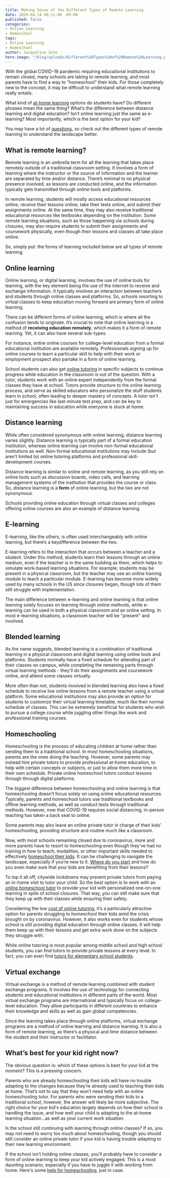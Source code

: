 ```yaml
---
title: Making Sense of the Different Types of Remote Learning
date: 2020-04-14 09:11:00 -05:00
published: false
categories:
- Online Learning
- Homeschool
tags:
- Online Learning
- Homeschool
author: Jacqueline Zote
hero-image: "/blog/uploads/Different%20Types%20of%20Remote%20Learning.png"
---
```


With the global COVID-19 pandemic requiring educational institutions to remain closed, many schools are taking to remote learning, and most parents have to find a way to "homeschool" their kids. For those completely new to the concept, it may be difficult to understand what remote learning really entails. 

What kind of [at-home learning](https://www.wyzant.com/blog/learning-at-home/) options do students have? Do different phrases mean the same thing? What’s the difference between distance learning and digital education? Isn’t online learning just the same as e-learning? Most importantly, which is the best option for your kid?

You may have a lot of [questions](https://www.wyzant.com/blog/questions-to-ask-tutors/), so check out the different types of remote learning to understand the landscape better.

## What is remote learning?
Remote learning is an umbrella term for all the learning that takes place remotely outside of a traditional classroom setting. It involves a form of learning where the instructor or the source of information and the learner are separated by time and/or distance. There’s minimal to no physical presence involved, as lessons are conducted online, and the information typically gets transmitted through online tools and platforms.

In remote learning, students will mostly access educational resources online, receive their lessons online, take their tests online, and submit their assignments online. At the same time, they may also receive traditional educational resources like textbooks depending on the institution. Some remote learning situations, such as those happening via schools during closures, may also require students to submit their assignments and coursework physically, even though their lessons and classes all take place online.

So, simply put: the forms of learning included below are all types of remote learning. 

## Online learning
Online learning, or digital learning, involves the use of online tools for learning, with the key element being the use of the internet to receive and exchange information. It typically involves an interaction between teachers and students through online classes and platforms. So, schools resorting to virtual classes to keep education moving forward are primary form of online learning.

There can be different forms of online learning, which is where all the confusion tends to originate. It’s crucial to note that online learning is a method of **receiving education remotely**, which makes it a form of remote learning. Yet, it can also have several sub-types. 

For instance, entire online courses for college-level education from a formal educational institution are available remotely. Professionals signing up for online courses to learn a particular skill to help with their work or employment prospect also partake in a form of online learning.

School students can also get [online tutoring](https://www.wyzant.com/blog/online-tutoring-best-practices/) in specific subjects to continue progress while education in the classroom is out of the question. With a tutor, students work with an online expert independently from the formal classes they have at school. Tutors provide structure to the online learning process, and serve as skilled educators who personalize the stuff students learn in school, often leading to deeper mastery of concepts. A tutor isn't just for emergencies like last-minute test prep, and can be key to maintaining success in education while everyone is stuck at home.

## Distance learning
While often considered synonymous with online learning, distance learning varies slightly. Distance learning is typically part of a formal education institution, whereas online learning can involve non-formal educational institutions as well. Non-formal educational institutions may include (but aren’t limited to) online tutoring platforms and professional skill-development courses. 

Distance learning is similar to online and remote learning, as you still rely on online tools such as discussion boards, video calls, and learning management systems of the institution that provides the course or class. So, distance learning is a **form** of online learning, but the two are not synonymous. 

Schools providing online education through virtual classes and colleges offering online courses are also an example of distance learning.

## E-learning
E-learning, like the others, is often used interchangeably with online learning, but there’s a keydifference between the two.

E-learning refers to the interaction that occurs between a teacher and a student. Under this method, students learn their lessons through an online medium, even if the teacher is in the same building as them, which helps to simulate work-based learning situations.  For example, students may be present in a physical classroom, but the teacher may use an online training module to teach a particular module. E-learning has become more widely used by many schools in the US since closures began, though lots of them still struggle with implementation.

The main difference between e-learning and online learning is that online learning solely focuses on learning through online methods, while e-learning can be used in both a physical classroom and an online setting. In most e-learning situations, a classroom teacher will be "present" and involved.

## Blended learning
As the name suggests, blended learning is a combination of traditional learning in a physical classroom and digital learning using online tools and platforms. Students normally have a fixed schedule for attending part of their classes on campus, while completing the remaining parts through virtual learning methods - they’ll do their assignments and coursework online, and attend some classes virtually.

More often than not, students involved in blended learning also have a fixed schedule to receive live online lessons from a remote teacher using a virtual platform. Some educational institutions may also provide an option for students to customize their virtual learning timetable, much like their normal schedule of classes. This can be extremely beneficial for students who wish to pursue a college course while juggling other things like work and professional training courses.

## Homeschooling
Homeschooling is the process of educating children at home rather than sending them to a traditional school. In most homeschooling situations, parents are the ones doing the teaching. However, some parents may instead hire private tutors to provide professional at-home education, to help with certain concepts or subjects, or just to allow them more time in their own schedule. Private online homeschool tutors conduct lessons through through digital platforms.

The biggest difference between homeschooling and online learning is that homeschooling doesn’t focus solely on using online educational resources. Typically, parents and homeschool tutors use traditional textbooks and offline learning methods, as well as conduct tests through traditional methods. However, now that COVID-19 requires social distancing, in-person teaching has taken a back seat to online.

Some parents may also leave an online private tutor in charge of their kids’ homeschooling, providing structure and routine much like a classroom. 

Now, with most schools remaining closed due to coronavirus, more and more parents have to resort to homeschooling even though they've had no training in how to teach, modalities, or other important skills needed to effectively [homeschool their kids](https://www.wyzant.com/blog/how-to-homeschool/). It can be challenging to navigate the landscape, especially if you’re new to it. [Where do you start](https://www.wyzant.com/blog/remote-learning-homeschool-faqs/) and how do you even make sure that your kids are benefiting from their lessons?

To top it all off, citywide lockdowns may prevent private tutors from paying an in-home visit to tutor your child. So the best option is to work with an [online homeschool tutor](https://www.wyzant.com/Homeschool_tutors.aspx) to provide your kid with personalized one-on-one learning in spite of school closures. That way, you can still make sure that they keep up with their classes while ensuring their safety. 

Considering the low [cost of online tutoring](https://www.wyzant.com/blog/cost-of-tutoring/), it’s a particularly attractive option for parents struggling to homeschool their kids amid the crisis brought on by coronavirus. However, it also works even for students whose school is still providing digital education through online classes. It will help them keep up with their lessons and get extra work done on the subjects they struggle with. 

While online tutoring is most popular among middle school and high school students, you can find tutors to provide private lessons at every level. In fact, you can even find [tutors for elementary school students](https://www.wyzant.com/Elementary_Education_tutors.aspx).  

## Virtual exchange
Virtual exchange is a method of remote learning combined with student exchange programs. It involves the use of technology for connecting students and educational institutions in different parts of the world. Most virtual exchange programs are international and typically focus on college-level education. They allow participants in different countries to enhance their knowledge and skills as well as gain global competencies. 

Since the learning takes place through online platforms, virtual exchange programs are a method of online learning and distance learning. It is also a form of remote learning, as there’s a physical and time distance between the student and their instructor or facilitator.

## What’s best for your kid right now?
The obvious question is: which of these options is best for your kid at the moment? This is a pressing concern.

Parents who are already homeschooling their kids will have no trouble adapting to the changes because they’re already used to teaching their kids at home. That’s not to say that they won’t need help with an online homeschooling tutor. For parents who were sending their kids to a traditional school, however, the answer will likely be more subjective. The right choice for your kid's education largely depends on how their school is handling the issue, and how well your child is adapting to the at-home learning situation...as well as your current work situation. 

Is the school still continuing with learning through online classes? If so, you may not need to worry too much about homeschooling, though you should still consider an online private tutor if your kid is having trouble adapting to their new learning environment. 

If the school isn’t holding online classes, you’ll probably have to consider a form of online learning to keep your kid actively engaged. This is a most daunting scenario, especially if you have to juggle it with working from home. Here's some [help for homeschooling](https://www.wyzant.com/blog/how-to-homeschool/), just in case. 